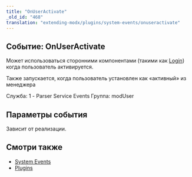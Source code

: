 ```yaml
---
title: "OnUserActivate"
_old_id: "468"
translation: "extending-modx/plugins/system-events/onuseractivate"
---
```


## Событие: OnUserActivate

Может использоваться сторонними компонентами (такими как [Login](/extras/login "Login")) когда пользователь активируется.

Также запускается, когда пользователь установлен как «активный» из менеджера

Служба: 1 - Parser Service Events
 Группа: modUser

## Параметры события

Зависит от реализации.

## Смотри также

- [System Events](extending-modx/plugins/system-events "System Events")
- [Plugins](extending-modx/plugins "Plugins")
